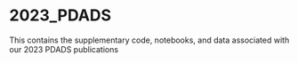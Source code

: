 # 2023_PDADS
This contains the supplementary code, notebooks, and data associated with our 2023 PDADS publications
